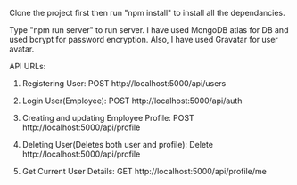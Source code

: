 Clone the project first then run "npm install" to install all the dependancies.

Type "npm run server" to run server. I have used MongoDB atlas for DB and used bcrypt for password encryption. Also, I have used Gravatar for user avatar.

API URLs:
1.  Registering User:
POST http://localhost:5000/api/users

2.  Login User(Employee):
POST http://localhost:5000/api/auth

3.  Creating and updating Employee Profile:
POST http://localhost:5000/api/profile

4.  Deleting User(Deletes both user and profile):
Delete http://localhost:5000/api/profile

5.  Get Current User Details:
GET http://localhost:5000/api/profile/me
